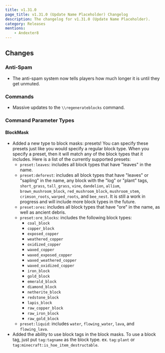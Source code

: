 ```yaml
---
title: v1.31.0
page_title: v1.31.0 (Update Name Placeholder) Changelog
description: The changelog for v1.31.0 (Update Name Placeholder).
category: Releases
mentions:
    - Andexter8
---
```


## Changes

### Anti-Spam

-   The anti-spam system now tells players how much longer it is until they get unmuted.

### Commands

-   Massive updates to the `\\regenerateblocks` command.

### Command Parameter Types

#### BlockMask

-   Added a new type to block masks: presets! You can specify these presets just like you would specify a regular block type. When you specify a preset, then it will match any of the block types that it includes. Here is a list of the currently supported presets:
    -   `preset:leaves`: includes all block types that have "leaves" in the name.
    -   `preset:deforest`: includes all block types that have "leaves" or "sapling" in the name, any block with the "log" or "plant" tags, `short_grass`, `tall_grass`, `vine`, `dandelion`, `allium`, `brown_mushroom_block`, `red_mushroom_block`, `mushroom_stem`, `crimson_roots`, `warped_roots`, and `bee_nest`. It is still a work in progress and will include more block types in the future.
    -   `preset:ores`: includes all block types that have "ore" in the name, as well as ancient debris.
    -   `preset:ore_blocks`: includes the following block types:
        -   `coal_block`
        -   `copper_block`
        -   `exposed_copper`
        -   `weathered_copper`
        -   `oxidized_copper`
        -   `waxed_copper`
        -   `waxed_exposed_copper`
        -   `waxed_weathered_copper`
        -   `waxed_oxidized_copper`
        -   `iron_block`
        -   `gold_block`
        -   `emerald_block`
        -   `diamond_block`
        -   `netherite_block`
        -   `redstone_block`
        -   `lapis_block`
        -   `raw_copper_block`
        -   `raw_iron_block`
        -   `raw_gold_block`
    -   `preset:liquid`: includes `water`, `flowing_water`, `lava`, and `flowing_lava`.
-   Added the ability to use block tags in the block masks. To use a block tag, just put `tag:tagname` as the block type. ex. `tag:plant` or `tag:minecraft:is_hoe_item_destructable`.
